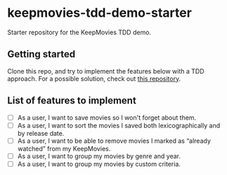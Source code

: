 # keepmovies-tdd-demo-starter
Starter repository for the KeepMovies TDD demo.

## Getting started
Clone this repo, and try to implement the features below with a TDD approach. For a possible solution, check out [this repository](https://github.com/luistar/keepmovies-tdd-demo).

## List of features to implement

- [ ] As a user, I want to save movies so I won't forget about them.
- [ ] As a user, I want to sort the movies I saved both lexicographically and by release date.
- [ ] As a user, I want to be able to remove movies I marked as “already watched” from my KeepMovies. 
- [ ] As a user, I want to group my movies by genre and year.
- [ ] As a user, I want to group my movies by custom criteria.
